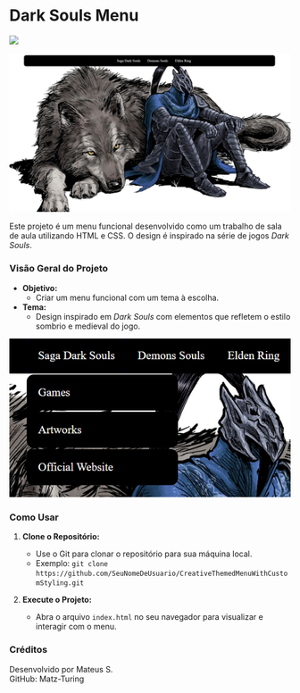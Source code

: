 # Dark Souls Menu 

<img src="https://user-images.githubusercontent.com/74038190/212284115-f47cd8ff-2ffb-4b04-b5bf-4d1c14c0247f.gif" width="1000">

![Captura de Tela Principal](img/1.png)

Este projeto é um menu funcional desenvolvido como um trabalho de sala de aula utilizando HTML e CSS. O design é inspirado na série de jogos _Dark Souls_.

### Visão Geral do Projeto

*   **Objetivo:**
    *   Criar um menu funcional com um tema à escolha.
*   **Tema:**
    *   Design inspirado em _Dark Souls_ com elementos que refletem o estilo sombrio e medieval do jogo.

![Captura de Tela de Recursos 1](img/2.png)

### Como Usar

1.  **Clone o Repositório:**
    *   Use o Git para clonar o repositório para sua máquina local.
    *   Exemplo: `git clone https://github.com/SeuNomeDeUsuario/CreativeThemedMenuWithCustomStyling.git`

2.  **Execute o Projeto:**
    *   Abra o arquivo `index.html` no seu navegador para visualizar e interagir com o menu.

### Créditos

Desenvolvido por Mateus S.  
GitHub: Matz-Turing
